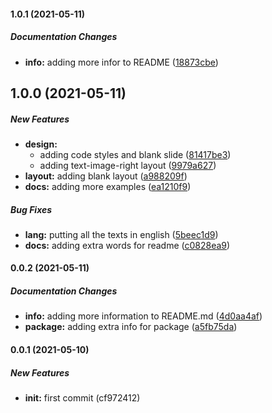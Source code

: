 #### 1.0.1 (2021-05-11)

##### Documentation Changes

* **info:**  adding more infor to README ([18873cbe](https://github.com/danestves/slidev-theme-flayyer/commit/18873cbe5fbba9b777af77e063f496af2275bfb1))

## 1.0.0 (2021-05-11)

##### New Features

* **design:**
  *  adding code styles and blank slide ([81417be3](https://github.com/danestves/slidev-theme-flayyer/commit/81417be3e205d8799ce7bf1a35d4dea0917df937))
  *  adding text-image-right layout ([9979a627](https://github.com/danestves/slidev-theme-flayyer/commit/9979a62795f23fea7689187c541c2b559f2aa216))
* **layout:**  adding blank layout ([a988209f](https://github.com/danestves/slidev-theme-flayyer/commit/a988209fa495e8a722b3c82f0818608514995ab3))
* **docs:**  adding more examples ([ea1210f9](https://github.com/danestves/slidev-theme-flayyer/commit/ea1210f9853b8023de99a9d01a532e93970bafc7))

##### Bug Fixes

* **lang:**  putting all the texts in english ([5beec1d9](https://github.com/danestves/slidev-theme-flayyer/commit/5beec1d994a2a7e6a65ca440134bb81cc64dcab9))
* **docs:**  adding extra words for readme ([c0828ea9](https://github.com/danestves/slidev-theme-flayyer/commit/c0828ea926a661aa41499403bc44fc57b51b8b03))

#### 0.0.2 (2021-05-11)

##### Documentation Changes

* **info:**  adding more information to README.md ([4d0aa4af](https://github.com/danestves/slidev-theme-flayyer/commit/4d0aa4af35468a408c1d6408c74fe05ed51de6e4))
* **package:**  adding extra info for package ([a5fb75da](https://github.com/danestves/slidev-theme-flayyer/commit/a5fb75da06aeed4d6a792c2b0f11a9413c693ebd))

#### 0.0.1 (2021-05-10)

##### New Features

* **init:**  first commit (cf972412)


